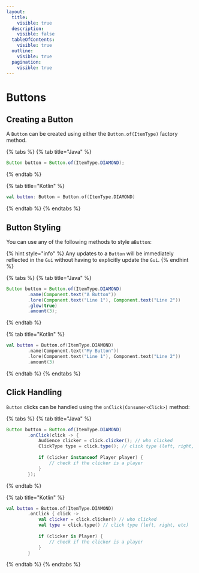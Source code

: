 ```yaml
---
layout:
  title:
    visible: true
  description:
    visible: false
  tableOfContents:
    visible: true
  outline:
    visible: true
  pagination:
    visible: true
---
```


# Buttons

## Creating a Button

A `Button` can be created using either the `Button.of(ItemType)` factory method.

{% tabs %}
{% tab title="Java" %}
```java
Button button = Button.of(ItemType.DIAMOND);
```
{% endtab %}

{% tab title="Kotlin" %}
```kotlin
val button: Button = Button.of(ItemType.DIAMOND)
```
{% endtab %}
{% endtabs %}

## Button Styling

You can use any of the following methods to style a`Button`:

{% hint style="info" %}
Any updates to a `Button` will be immediately reflected in the `Gui` without having to explicitly update the `Gui`.
{% endhint %}

{% tabs %}
{% tab title="Java" %}
```java
Button button = Button.of(ItemType.DIAMOND)
        .name(Component.text("A Button"))
        .lore(Component.text("Line 1"), Component.text("Line 2"))
        .glow(true)
        .amount(3);
```
{% endtab %}

{% tab title="Kotlin" %}
```kotlin
val button = Button.of(ItemType.DIAMOND)
        .name(Component.text("My Button"))
        .lore(Component.text("Line 1"), Component.text("Line 2"))
        .amount(3)
```
{% endtab %}
{% endtabs %}

## Click Handling

`Button` clicks can be handled using the `onClick(Consumer<Click>)` method:

{% tabs %}
{% tab title="Java" %}
```java
Button button = Button.of(ItemType.DIAMOND)
        .onClick(click -> {
            Audience clicker = click.clicker(); // who clicked
            ClickType type = click.type(); // click type (left, right, etc)
            
            if (clicker instanceof Player player) {
                // check if the clicker is a player
            }
        });
```
{% endtab %}

{% tab title="Kotlin" %}
```kotlin
val button = Button.of(ItemType.DIAMOND)
        .onClick { click -> 
            val clicker = click.clicker() // who clicked
            val type = click.type() // click type (left, right, etc)
            
            if (clicker is Player) {
                // check if the clicker is a player
            }
        }
```
{% endtab %}
{% endtabs %}
